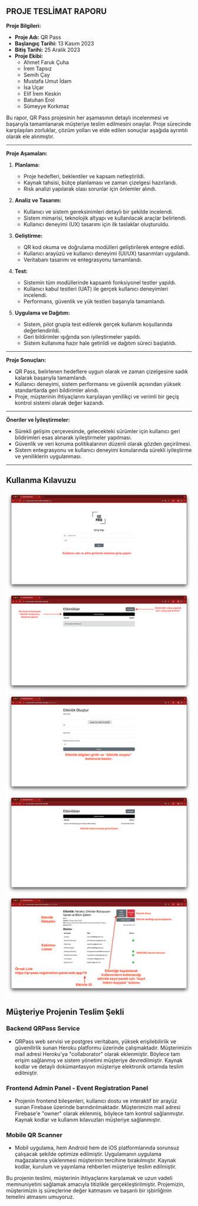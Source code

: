 ## PROJE TESLİMAT RAPORU

**Proje Bilgileri:**
- **Proje Adı:** QR Pass
- **Başlangıç Tarihi:** 13 Kasım 2023
- **Bitiş Tarihi:** 25 Aralık 2023
- **Proje Ekibi:**
  - Ahmet Faruk Çuha
  - İrem Tapsız
  - Semih Çay
  - Mustafa Umut İdam
  - İsa Uçar
  - Elif İrem Keskin
  - Batuhan Erol
  - Sümeyye Korkmaz

Bu rapor, QR Pass projesinin her aşamasının detaylı incelenmesi ve başarıyla tamamlanarak müşteriye teslim edilmesini onaylar. Proje sürecinde karşılaşılan zorluklar, çözüm yolları ve elde edilen sonuçlar aşağıda ayrıntılı olarak ele alınmıştır.

---

**Proje Aşamaları:**

1. **Planlama:**
   - Proje hedefleri, beklentiler ve kapsam netleştirildi.
   - Kaynak tahsisi, bütçe planlaması ve zaman çizelgesi hazırlandı.
   - Risk analizi yapılarak olası sorunlar için önlemler alındı.

2. **Analiz ve Tasarım:**
   - Kullanıcı ve sistem gereksinimleri detaylı bir şekilde incelendi.
   - Sistem mimarisi, teknolojik altyapı ve kullanılacak araçlar belirlendi.
   - Kullanıcı deneyimi (UX) tasarımı için ilk taslaklar oluşturuldu.

3. **Geliştirme:**
   - QR kod okuma ve doğrulama modülleri geliştirilerek entegre edildi.
   - Kullanıcı arayüzü ve kullanıcı deneyimi (UI/UX) tasarımları uygulandı.
   - Veritabanı tasarımı ve entegrasyonu tamamlandı.

4. **Test:**
   - Sistemin tüm modüllerinde kapsamlı fonksiyonel testler yapıldı.
   - Kullanıcı kabul testleri (UAT) ile gerçek kullanıcı deneyimleri incelendi.
   - Performans, güvenlik ve yük testleri başarıyla tamamlandı.

5. **Uygulama ve Dağıtım:**
   - Sistem, pilot grupla test edilerek gerçek kullanım koşullarında değerlendirildi.
   - Geri bildirimler ışığında son iyileştirmeler yapıldı.
   - Sistem kullanıma hazır hale getirildi ve dağıtım süreci başlatıldı.

---

**Proje Sonuçları:**
- QR Pass, belirlenen hedeflere uygun olarak ve zaman çizelgesine sadık kalarak başarıyla tamamlandı.
- Kullanıcı deneyimi, sistem performansı ve güvenlik açısından yüksek standartlarda geri bildirimler alındı.
- Proje, müşterinin ihtiyaçlarını karşılayan yenilikçi ve verimli bir geçiş kontrol sistemi olarak değer kazandı.

---

**Öneriler ve İyileştirmeler:**
- Sürekli gelişim çerçevesinde, gelecekteki sürümler için kullanıcı geri bildirimleri esas alınarak iyileştirmeler yapılması.
- Güvenlik ve veri koruma politikalarının düzenli olarak gözden geçirilmesi.
- Sistem entegrasyonu ve kullanıcı deneyimi konularında sürekli iyileştirme ve yeniliklerin uygulanması.

---

## Kullanma Kılavuzu
![login](./images/login.png)
![events](./images/events.png)
![create_event](./images/create_event.png)
![events_2](./images/events_2.png)
![event_detail](./images/event_detail.png)

## Müşteriye Projenin Teslim Şekli

### Backend QRPass Service
- QRPass web servisi ve postgres veritabanı, yüksek erişilebilirlik ve güvenilirlik sunan Heroku platformu üzerinde çalışmaktadır. Müşterimizin mail adresi Heroku'ya "collaborator" olarak eklenmiştir. Böylece tam erişim sağlanmış ve sistem yönetimi müşteriye devredilmiştir. Kaynak kodlar ve detaylı dokümantasyon müşteriye elektronik ortamda teslim edilmiştir.

### Frontend Admin Panel - Event Registration Panel
- Projenin frontend bileşenleri, kullanıcı dostu ve interaktif bir arayüz sunan Firebase üzerinde barındırılmaktadır. Müşterimizin mail adresi Firebase'e "owner" olarak eklenmiş, böylece tam kontrol sağlanmıştır. Kaynak kodlar ve kullanım kılavuzları müşteriye sağlanmıştır.

### Mobile QR Scanner
- Mobil uygulama, hem Android hem de iOS platformlarında sorunsuz çalışacak şekilde optimize edilmiştir. Uygulamanın uygulama mağazalarına yüklenmesi müşterinin tercihine bırakılmıştır. Kaynak kodlar, kurulum ve yayınlama rehberleri müşteriye teslim edilmiştir.

Bu projenin teslimi, müşterinin ihtiyaçlarını karşılamak ve uzun vadeli memnuniyetini sağlamak amacıyla titizlikle gerçekleştirilmiştir. Projemizin, müşterimizin iş süreçlerine değer katmasını ve başarılı bir işbirliğinin temelini atmasını umuyoruz.
























